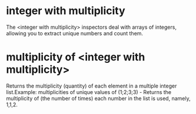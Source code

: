 # integer with multiplicity

The &lt;integer with multiplicity&gt; inspectors deal with arrays of integers, allowing you to extract unique numbers and count them.

# multiplicity of &lt;integer with multiplicity&gt;

Returns the multiplicity (quantity) of each element in a multiple integer list.Example: multiplicities of unique values of (1;2;3;3) - Returns the multiplicity of (the number of times) each number in the list is used, namely, 1,1,2.

